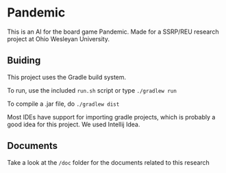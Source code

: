 # Pandemic

This is an AI for the board game Pandemic. 
Made for a SSRP/REU research project  at Ohio Wesleyan University.

## Buiding

This project uses the Gradle build system. 

To run, use the included `run.sh` script or type `./gradlew run`

To compile a .jar file, do `./gradlew dist`

Most IDEs have support for importing gradle projects, which is probably a good idea for this project.
We used Intellij Idea.

## Documents

Take a look at the `/doc` folder for the documents related to this research 
